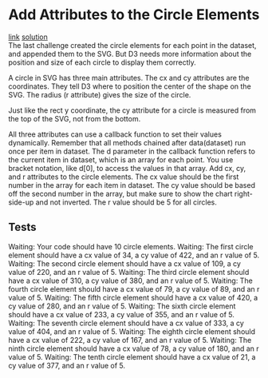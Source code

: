 # Add Attributes to the Circle Elements
[link](https://www.freecodecamp.org/learn/data-visualization/data-visualization-with-d3/add-attributes-to-the-circle-elements) [solution](./solution.html)
<br>
The last challenge created the circle elements for each point in the dataset, and appended them to the SVG. But D3 needs more information about the position and size of each circle to display them correctly.

A circle in SVG has three main attributes. The cx and cy attributes are the coordinates. They tell D3 where to position the center of the shape on the SVG. The radius (r attribute) gives the size of the circle.

Just like the rect y coordinate, the cy attribute for a circle is measured from the top of the SVG, not from the bottom.

All three attributes can use a callback function to set their values dynamically. Remember that all methods chained after data(dataset) run once per item in dataset. The d parameter in the callback function refers to the current item in dataset, which is an array for each point. You use bracket notation, like d[0], to access the values in that array.
Add cx, cy, and r attributes to the circle elements. The cx value should be the first number in the array for each item in dataset. The cy value should be based off the second number in the array, but make sure to show the chart right-side-up and not inverted. The r value should be 5 for all circles.

## Tests
Waiting: Your code should have 10 circle elements.
Waiting: The first circle element should have a cx value of 34, a cy value of 422, and an r value of 5.
Waiting: The second circle element should have a cx value of 109, a cy value of 220, and an r value of 5.
Waiting: The third circle element should have a cx value of 310, a cy value of 380, and an r value of 5.
Waiting: The fourth circle element should have a cx value of 79, a cy value of 89, and an r value of 5.
Waiting: The fifth circle element should have a cx value of 420, a cy value of 280, and an r value of 5.
Waiting: The sixth circle element should have a cx value of 233, a cy value of 355, and an r value of 5.
Waiting: The seventh circle element should have a cx value of 333, a cy value of 404, and an r value of 5.
Waiting: The eighth circle element should have a cx value of 222, a cy value of 167, and an r value of 5.
Waiting: The ninth circle element should have a cx value of 78, a cy value of 180, and an r value of 5.
Waiting: The tenth circle element should have a cx value of 21, a cy value of 377, and an r value of 5.